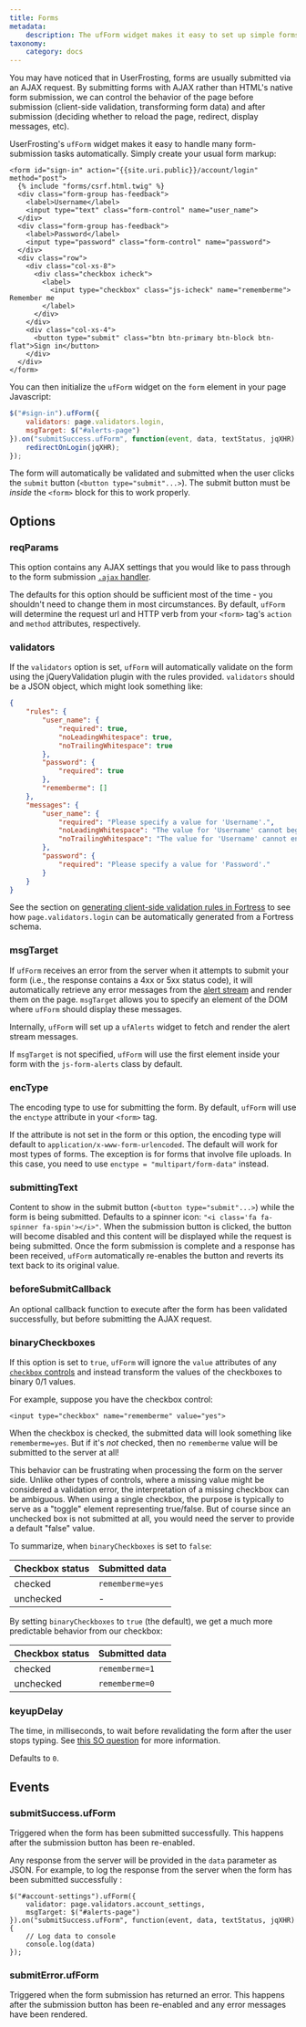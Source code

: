 ```yaml
---
title: Forms
metadata:
    description: The ufForm widget makes it easy to set up simple forms for validation and AJAX submission.
taxonomy:
    category: docs
---
```


You may have noticed that in UserFrosting, forms are usually submitted via an AJAX request.  By submitting forms with AJAX rather than HTML's native form submission, we can control the behavior of the page before submission (client-side validation, transforming form data) and after submission (deciding whether to reload the page, redirect, display messages, etc).

UserFrosting's `ufForm` widget makes it easy to handle many form-submission tasks automatically.  Simply create your usual form markup:

```twig
<form id="sign-in" action="{{site.uri.public}}/account/login" method="post">
  {% include "forms/csrf.html.twig" %}
  <div class="form-group has-feedback">
    <label>Username</label>
    <input type="text" class="form-control" name="user_name">
  </div>
  <div class="form-group has-feedback">
    <label>Password</label>
    <input type="password" class="form-control" name="password">
  </div>
  <div class="row">
    <div class="col-xs-8">
      <div class="checkbox icheck">
        <label>
          <input type="checkbox" class="js-icheck" name="rememberme"> Remember me
        </label>
      </div>
    </div>
    <div class="col-xs-4">
      <button type="submit" class="btn btn-primary btn-block btn-flat">Sign in</button>
    </div>
  </div>
</form>
```

You can then initialize the `ufForm` widget on the `form` element in your page Javascript:

```js
$("#sign-in").ufForm({
    validators: page.validators.login,
    msgTarget: $("#alerts-page")
}).on("submitSuccess.ufForm", function(event, data, textStatus, jqXHR) {
    redirectOnLogin(jqXHR);
});
```

The form will automatically be validated and submitted when the user clicks the `submit` button (`<button type="submit"...>`).  The submit button must be _inside_ the `<form>` block for this to work properly.

## Options

### reqParams

This option contains any AJAX settings that you would like to pass through to the form submission [`.ajax` handler](http://api.jquery.com/jquery.ajax/#jQuery-ajax-settings).

The defaults for this option should be sufficient most of the time - you shouldn't need to change them in most circumstances.  By default, `ufForm` will determine the request url and HTTP verb from your `<form>` tag's `action` and `method` attributes, respectively.

### validators

If the `validators` option is set, `ufForm` will automatically validate on the form using the jQueryValidation plugin with the rules provided.  `validators` should be a JSON object, which might look something like:

```json
{
    "rules": {
        "user_name": {
            "required": true,
            "noLeadingWhitespace": true,
            "noTrailingWhitespace": true
        },
        "password": {
            "required": true
        },
        "rememberme": []
    },
    "messages": {
        "user_name": {
            "required": "Please specify a value for 'Username'.",
            "noLeadingWhitespace": "The value for 'Username' cannot begin with spaces, tabs, or other whitespace.",
            "noTrailingWhitespace": "The value for 'Username' cannot end with spaces, tabs, or other whitespace."
        },
        "password": {
            "required": "Please specify a value for 'Password'."
        }
    }
}
```

See the section on [generating client-side validation rules in Fortress](/routes-and-controllers/client-input/validation#generating-client-side-rules) to see how `page.validators.login` can be automatically generated from a Fortress schema.

### msgTarget

If `ufForm` receives an error from the server when it attempts to submit your form (i.e., the response contains a 4xx or 5xx status code), it will automatically retrieve any error messages from the [alert stream](/routes-and-controllers/alert-stream) and render them on the page.  `msgTarget` allows you to specify an element of the DOM where `ufForm` should display these messages.

Internally, `ufForm` will set up a `ufAlerts` widget to fetch and render the alert stream messages.

If `msgTarget` is not specified, `ufForm` will use the first element inside your form with the `js-form-alerts` class by default.

### encType

The encoding type to use for submitting the form.  By default, `ufForm` will use the `enctype` attribute in your `<form>` tag.

If the attribute is not set in the form or this option, the encoding type will default to `application/x-www-form-urlencoded`.  The default will work for most types of forms.  The exception is for forms that involve file uploads.  In this case, you need to use `enctype = "multipart/form-data"` instead.

### submittingText

Content to show in the submit button (`<button type="submit"...>`) while the form is being submitted.  Defaults to a spinner icon: `"<i class='fa fa-spinner fa-spin'></i>"`.  When the submission button is clicked, the button will become disabled and this content will be displayed while the request is being submitted.  Once the form submission is complete and a response has been received, `ufForm` automatically re-enables the button and reverts its text back to its original value.

### beforeSubmitCallback

An optional callback function to execute after the form has been validated successfully, but before submitting the AJAX request.

### binaryCheckboxes

If this option is set to `true`, `ufForm` will ignore the `value` attributes of any [`checkbox` controls](https://developer.mozilla.org/en-US/docs/Web/HTML/Element/input/checkbox#value) and instead transform the values of the checkboxes to binary 0/1 values.

For example, suppose you have the checkbox control:

```
<input type="checkbox" name="rememberme" value="yes">
```

When the checkbox is checked, the submitted data will look something like `rememberme=yes`.  But if it's _not_ checked, then no `rememberme` value will be submitted to the server at all!

This behavior can be frustrating when processing the form on the server side.  Unlike other types of controls, where a missing value might be considered a validation error, the interpretation of a missing checkbox can be ambiguous.  When using a single checkbox, the purpose is typically to serve as a "toggle" element representing true/false.  But of course since an unchecked box is not submitted at all, you would need the server to provide a default "false" value.

To summarize, when `binaryCheckboxes` is set to `false`:

Checkbox status | Submitted data
----------------| --------------
checked         | `rememberme=yes`
unchecked       | -

By setting `binaryCheckboxes` to `true` (the default), we get a much more predictable behavior from our checkbox:

Checkbox status | Submitted data
----------------| --------------
checked         | `rememberme=1`
unchecked       | `rememberme=0`

### keyupDelay

The time, in milliseconds, to wait before revalidating the form after the user stops typing.  See [this SO question](http://stackoverflow.com/questions/41363409/jquery-validate-add-delay-to-keyup-validation) for more information.

Defaults to `0`.

## Events

### submitSuccess.ufForm

Triggered when the form has been submitted successfully. This happens after the submission button has been re-enabled.

Any response from the server will be provided in the `data` parameter as JSON. For example, to log the response from the server when the form has been submitted successfully :

```
$("#account-settings").ufForm({
    validator: page.validators.account_settings,
    msgTarget: $("#alerts-page")
}).on("submitSuccess.ufForm", function(event, data, textStatus, jqXHR) {
    // Log data to console
    console.log(data)
});
```

### submitError.ufForm

Triggered when the form submission has returned an error.  This happens after the submission button has been re-enabled and any error messages have been rendered.
